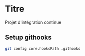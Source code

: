 # Titre
Projet d'intégration continue

## Setup githooks
```bash
git config core.hooksPath .githooks
```
